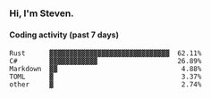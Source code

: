 ### Hi, I'm Steven.

#### Coding activity (past 7 days)
```
Rust      ▓▓▓▓▓▓▓▓▓▓▓▓▓▓▓▓▓▓▓▓▓▓▓▓▓▓▓▓▓▓  62.11%
C#        ▓▓▓▓▓▓▓▓▓▓▓▓                    26.89%
Markdown  ▓▓                               4.88%
TOML      ▓                                3.37%
other     ▓                                2.74%
```

